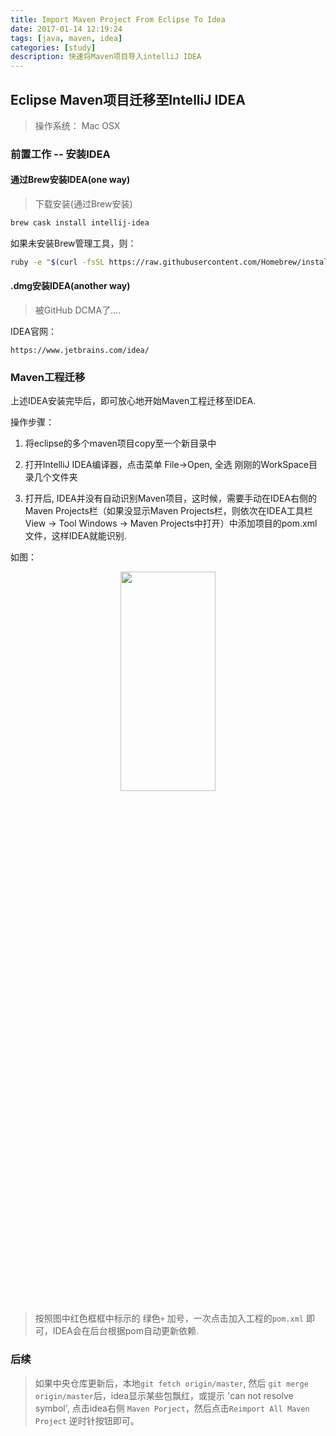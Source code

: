 ```yaml
---
title: Import Maven Project From Eclipse To Idea
date: 2017-01-14 12:19:24
tags: [java, maven, idea]
categories: [study]
description: 快速将Maven项目导入intelliJ IDEA
---
```


## Eclipse Maven项目迁移至IntelliJ IDEA


> 操作系统： Mac OSX


### 前置工作 -- 安装IDEA


#### 通过Brew安装IDEA(one way)
> 下载安装(通过Brew安装)

```bash
brew cask install intellij-idea
```

如果未安装Brew管理工具，则：

```bash
ruby -e "$(curl -fsSL https://raw.githubusercontent.com/Homebrew/install/master/install)" < /dev/null 2> /dev/null ; brew install caskroom/cask/brew-cask 2> /dev/null
```


#### .dmg安装IDEA(another way)

> 被GitHub DCMA了....

IDEA官网：

`https://www.jetbrains.com/idea/`


### Maven工程迁移

上述IDEA安装完毕后，即可放心地开始Maven工程迁移至IDEA.

操作步骤：

1. 将eclipse的多个maven项目copy至一个新目录中

2. 打开IntelliJ IDEA编译器，点击菜单 File->Open, 全选 刚刚的WorkSpace目录几个文件夹

3. 打开后, IDEA并没有自动识别Maven项目，这时候，需要手动在IDEA右侧的Maven Projects栏（如果没显示Maven Projects栏，则依次在IDEA工具栏View -> Tool Windows -> Maven Projects中打开）中添加项目的pom.xml文件，这样IDEA就能识别.

如图：

<div align="center">
    <img width="55%" height="30%" src="http://oluzh4sa6.bkt.clouddn.com/GitHubPages/article/idea-pom-file.png" />
</div>


> 按照图中红色框框中标示的 绿色`+` 加号，一次点击加入工程的`pom.xml` 即可，IDEA会在后台根据pom自动更新依赖.


### 后续
> 如果中央仓库更新后，本地`git fetch origin/master`, 然后 `git merge origin/master`后，idea显示某些包飘红，或提示 'can not resolve symbol', 点击idea右侧 `Maven Porject`，然后点击`Reimport All Maven Project` 逆时针按钮即可。